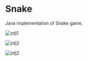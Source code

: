 # Snake
Java implementation of Snake game.

![zdj1](https://github.com/szykor18/Snake/assets/115345580/a36188ad-4c14-4b06-8b27-19c5affabfdc)

![zdj2](https://github.com/szykor18/Snake/assets/115345580/aaf8dc13-4df7-4f48-8c6b-3a796dfc9fb8)

![zdj2](https://github.com/szykor18/Snake/assets/115345580/aaf8dc13-4df7-4f48-8c6b-3a796dfc9fb8)

